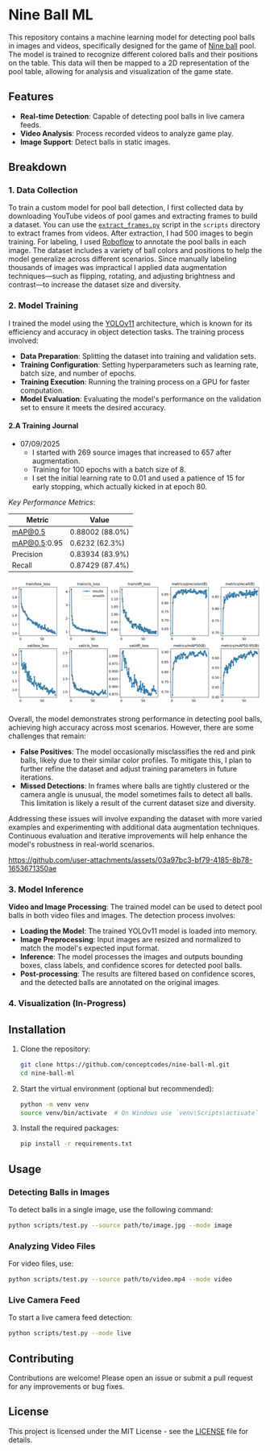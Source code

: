 # Nine Ball ML

This repository contains a machine learning model for detecting pool balls in images and videos, specifically designed for the game of [Nine ball](https://en.wikipedia.org/wiki/Nine-ball) pool. The model is trained to recognize different colored balls and their positions on the table. This data will then be mapped to a 2D representation of the pool table, allowing for analysis and visualization of the game state.

## Features
- **Real-time Detection**: Capable of detecting pool balls in live camera feeds.
- **Video Analysis**: Process recorded videos to analyze game play.
- **Image Support**: Detect balls in static images.

## Breakdown

### 1. Data Collection
To train a custom model for pool ball detection, I first collected data by downloading YouTube videos of pool games and extracting frames to build a dataset. You can use the [`extract_frames.py`](scripts/extract_frames.py) script in the `scripts` directory to extract frames from videos. After extraction, I had 500 images to begin training. For labeling, I used [Roboflow](https://roboflow.com/) to annotate the pool balls in each image. The dataset includes a variety of ball colors and positions to help the model generalize across different scenarios. Since manually labeling thousands of images was impractical I applied data augmentation techniques—such as flipping, rotating, and adjusting brightness and contrast—to increase the dataset size and diversity.

### 2. Model Training
I trained the model using the [YOLOv11](https://github.com/ultralytics/ultralytics?tab=readme-ov-file) architecture, which is known for its efficiency and accuracy in object detection tasks. The training process involved:
- **Data Preparation**: Splitting the dataset into training and validation sets.
- **Training Configuration**: Setting hyperparameters such as learning rate, batch size, and number of epochs.
- **Training Execution**: Running the training process on a GPU for faster computation. 
- **Model Evaluation**: Evaluating the model's performance on the validation set to ensure it meets the desired accuracy.

#### 2.A Training Journal
- 07/09/2025
  - I started with 269 source images that increased to 657 after augmentation.
  - Training for 100 epochs with a batch size of 8.
  - I set the initial learning rate to 0.01 and used a patience of 15 for early stopping, which actually kicked in at epoch 80.

*Key Performance Metrics*:

| Metric                | Value              |
|-----------------------|--------------------|
| mAP@0.5               | 0.88002  (88.0%)   | 
| mAP@0.5:0.95          | 0.6232   (62.3%)   |
| Precision             | 0.83934  (83.9%)   |
| Recall                | 0.87429  (87.4%)   |

![Training Results](assets/07-09-25/results.png)

Overall, the model demonstrates strong performance in detecting pool balls, achieving high accuracy across most scenarios. However, there are some challenges that remain:

- **False Positives**: The model occasionally misclassifies the red and pink balls, likely due to their similar color profiles. To mitigate this, I plan to further refine the dataset and adjust training parameters in future iterations.
- **Missed Detections**: In frames where balls are tightly clustered or the camera angle is unusual, the model sometimes fails to detect all balls. This limitation is likely a result of the current dataset size and diversity.

Addressing these issues will involve expanding the dataset with more varied examples and experimenting with additional data augmentation techniques. Continuous evaluation and iterative improvements will help enhance the model's robustness in real-world scenarios.



https://github.com/user-attachments/assets/03a97bc3-bf79-4185-8b78-1653671350ae


### 3. Model Inference
**Video and Image Processing**: The trained model can be used to detect pool balls in both video files and images. The detection process involves:
- **Loading the Model**: The trained YOLOv11 model is loaded into memory.
- **Image Preprocessing**: Input images are resized and normalized to match the model's expected input format.
- **Inference**: The model processes the images and outputs bounding boxes, class labels, and confidence scores for detected pool balls.
- **Post-processing**: The results are filtered based on confidence scores, and the detected balls are annotated on the original images.

### 4. Visualization (In-Progress)

## Installation

1. Clone the repository:
   ```bash
   git clone https://github.com/conceptcodes/nine-ball-ml.git
   cd nine-ball-ml
   ```
2. Start the virtual environment (optional but recommended):
   ```bash
   python -m venv venv
   source venv/bin/activate  # On Windows use `venv\Scripts\activate`
   ```
3. Install the required packages:
   ```bash
   pip install -r requirements.txt
   ```

## Usage

### Detecting Balls in Images

To detect balls in a single image, use the following command:

```bash
python scripts/test.py --source path/to/image.jpg --mode image
```

### Analyzing Video Files

For video files, use:

```bash
python scripts/test.py --source path/to/video.mp4 --mode video
```

### Live Camera Feed

To start a live camera feed detection:

```bash
python scripts/test.py --mode live
```

## Contributing

Contributions are welcome! Please open an issue or submit a pull request for any improvements or bug fixes.

## License

This project is licensed under the MIT License - see the [LICENSE](LICENSE) file for details.
